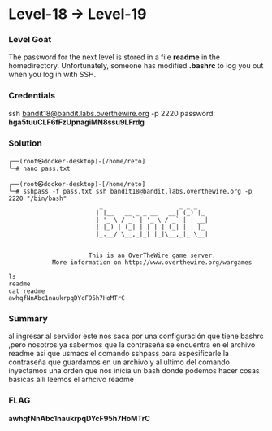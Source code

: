# Level-18 -> Level-19

### Level Goat
The password for the next level is stored in a file **readme** in the homedirectory. Unfortunately, someone has modified **.bashrc** to log you out when you log in with SSH.
### Credentials
ssh bandit18@bandit.labs.overthewire.org -p 2220
password: **hga5tuuCLF6fFzUpnagiMN8ssu9LFrdg**
### Solution
```shell
┌──(root㉿docker-desktop)-[/home/reto]
└─# nano pass.txt

┌──(root㉿docker-desktop)-[/home/reto]
└─# sshpass -f pass.txt ssh bandit18@bandit.labs.overthewire.org -p 2220 "/bin/bash"
                         _                     _ _ _
                        | |__   __ _ _ __   __| (_) |_
                        | '_ \ / _` | '_ \ / _` | | __|
                        | |_) | (_| | | | | (_| | | |_
                        |_.__/ \__,_|_| |_|\__,_|_|\__|


                      This is an OverTheWire game server.
            More information on http://www.overthewire.org/wargames

ls
readme
cat readme
awhqfNnAbc1naukrpqDYcF95h7HoMTrC
```
### Summary
al ingresar al servidor este nos saca por una configuración que tiene bashrc ,pero nosotros ya sabermos que la contraseña se encuentra en el archivo readme asi que usmaos el comando sshpass para espesificarle la contraseña que guardamos en un archivo y al ultimo del comando inyectamos una orden que nos inicia un bash donde podemos hacer cosas basicas alli leemos el arhcivo readme
### FLAG
**awhqfNnAbc1naukrpqDYcF95h7HoMTrC** 